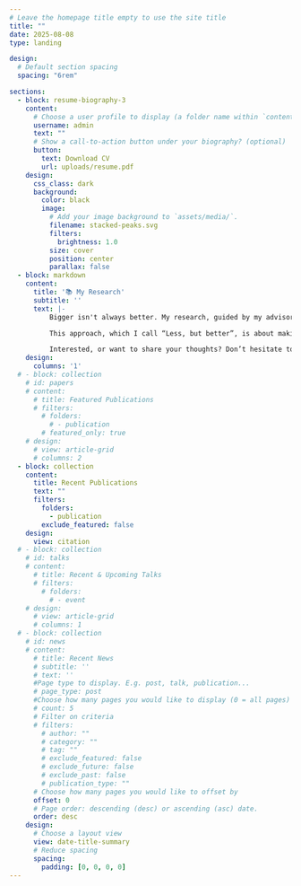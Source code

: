 ```yaml
---
# Leave the homepage title empty to use the site title
title: ""
date: 2025-08-08
type: landing

design:
  # Default section spacing
  spacing: "6rem"

sections:
  - block: resume-biography-3
    content:
      # Choose a user profile to display (a folder name within `content/authors/`)
      username: admin
      text: ""
      # Show a call-to-action button under your biography? (optional)
      button:
        text: Download CV
        url: uploads/resume.pdf
    design:
      css_class: dark
      background:
        color: black
        image:
          # Add your image background to `assets/media/`.
          filename: stacked-peaks.svg
          filters:
            brightness: 1.0
          size: cover
          position: center
          parallax: false
  - block: markdown
    content:
      title: '📚 My Research'
      subtitle: ''
      text: |-
          Bigger isn't always better. My research, guided by my advisor Dr. <a href="https://timm.fyi/" style="color: inherit; text-decoration: none; font-weight: inherit;">Timm Menzies</a>, challenges the idea that ML in software engineering needs massive datasets to be effective. Instead, I explore how we can do more with less: tackling real SE problems with fewer, higher-quality labels.

          This approach, which I call “Less, but better”, is about making ML practical, efficient, and impactful in the real world. Just as importantly, leaner models bring greater transparency and explainability, helping researchers and practitioners understand why models behave the way they do, not just what they predict. By combining efficiency with clarity, I aim to build solutions that are not only accurate, but also actionable and trustworthy.

          Interested, or want to share your thoughts? Don’t hesitate to reach out 😃
    design:
      columns: '1'
  # - block: collection
    # id: papers
    # content:
      # title: Featured Publications
      # filters:
        # folders:
          # - publication
        # featured_only: true
    # design:
      # view: article-grid
      # columns: 2
  - block: collection
    content:
      title: Recent Publications
      text: ""
      filters:
        folders:
          - publication
        exclude_featured: false
    design:
      view: citation
  # - block: collection
    # id: talks
    # content:
      # title: Recent & Upcoming Talks
      # filters:
        # folders:
          # - event
    # design:
      # view: article-grid
      # columns: 1
  # - block: collection
    # id: news
    # content:
      # title: Recent News
      # subtitle: ''
      # text: ''
      #Page type to display. E.g. post, talk, publication...
      # page_type: post
      #Choose how many pages you would like to display (0 = all pages)
      # count: 5
      # Filter on criteria
      # filters:
        # author: ""
        # category: ""
        # tag: ""
        # exclude_featured: false
        # exclude_future: false
        # exclude_past: false
        # publication_type: ""
      # Choose how many pages you would like to offset by
      offset: 0
      # Page order: descending (desc) or ascending (asc) date.
      order: desc
    design:
      # Choose a layout view
      view: date-title-summary
      # Reduce spacing
      spacing:
        padding: [0, 0, 0, 0]
---
```

